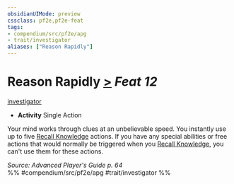 ```yaml
---
obsidianUIMode: preview
cssclass: pf2e,pf2e-feat
tags:
- compendium/src/pf2e/apg
- trait/investigator
aliases: ["Reason Rapidly"]
---
```

# Reason Rapidly  [>](../../Rules/core-rulebook/chapter-9-playing-the-game.md#Actions "Single Action") *Feat 12*  
[investigator](../../Rules/traits/investigator-apg.md)  

- **Activity** Single Action

Your mind works through clues at an unbelievable speed. You instantly use up to five [Recall Knowledge](../../Rules/actions/recall-knowledge.md) actions. If you have any special abilities or free actions that would normally be triggered when you [Recall Knowledge](../../Rules/actions/recall-knowledge.md), you can't use them for these actions.

*Source: Advanced Player's Guide p. 64*  
%% #compendium/src/pf2e/apg #trait/investigator %%